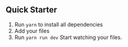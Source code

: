 ## Quick Starter
1. Run `yarn` to install all dependencies
2. Add your files
3. Run `yarn run dev` Start watching your files. 